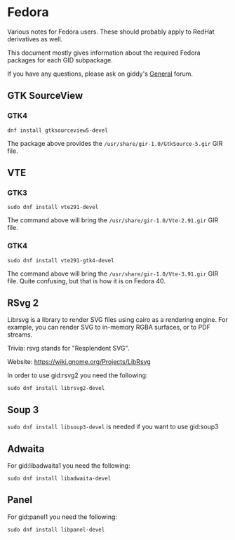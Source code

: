 Fedora
======

Various notes for Fedora users. These should probably apply to RedHat
derivatives as well.

This document mostly gives information about the required Fedora packages for each GID subpackage.

If you have any questions, please ask on giddy's [General](https://github.com/Kymorphia/gid/discussions/categories/general) forum.

GTK SourceView
--------------

### GTK4

```
dnf install gtksourceview5-devel
```

The package above provides the `/usr/share/gir-1.0/GtkSource-5.gir` GIR file.

VTE
---

### GTK3

```
sudo dnf install vte291-devel
```

The command above will bring the `/usr/share/gir-1.0/Vte-2.91.gir` GIR file.

### GTK4

```
sudo dnf install vte291-gtk4-devel
```

The command above will bring the `/usr/share/gir-1.0/Vte-3.91.gir` GIR file.
Quite confusing, but that is how it is on Fedora 40.

RSvg 2
------

Librsvg is a library to render SVG files using cairo as a rendering engine. For example, you can 
render SVG to in-memory RGBA surfaces, or to PDF streams.

Trivia: rsvg stands for "Resplendent SVG".

Website: https://wiki.gnome.org/Projects/LibRsvg

In order to use gid:rsvg2 you need the following:

```
sudo dnf install librsvg2-devel
```

Soup 3
------

`sudo dnf install libsoup3-devel` is needed if you want to use gid:soup3

Adwaita
-------

For gid:libadwaita1 you need the following:

`sudo dnf install libadwaita-devel`

Panel
-----

For gid:panel1 you need the following:

`sudo dnf install libpanel-devel`
